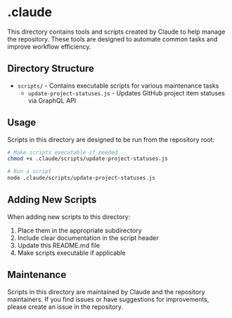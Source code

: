 # .claude

This directory contains tools and scripts created by Claude to help manage the repository. These tools are designed to automate common tasks and improve workflow efficiency.

## Directory Structure

- `scripts/` - Contains executable scripts for various maintenance tasks
  - `update-project-statuses.js` - Updates GitHub project item statuses via GraphQL API

## Usage

Scripts in this directory are designed to be run from the repository root:

```bash
# Make scripts executable if needed
chmod +x .claude/scripts/update-project-statuses.js

# Run a script
node .claude/scripts/update-project-statuses.js
```

## Adding New Scripts

When adding new scripts to this directory:

1. Place them in the appropriate subdirectory
2. Include clear documentation in the script header
3. Update this README.md file
4. Make scripts executable if applicable

## Maintenance

Scripts in this directory are maintained by Claude and the repository maintainers. If you find issues or have suggestions for improvements, please create an issue in the repository.
